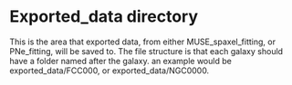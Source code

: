 # Exported_data directory

This is the area that exported data, from either MUSE_spaxel_fitting, or PNe_fitting, will be saved to.
The file structure is that each galaxy should have a folder named after the galaxy.
an example would be exported_data/FCC000, or exported_data/NGC0000.